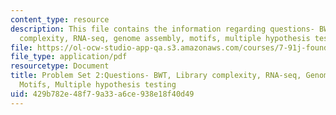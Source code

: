 ```yaml
---
content_type: resource
description: This file contains the information regarding questions- BWT, library
  complexity, RNA-seq, genome assembly, motifs, multiple hypothesis testing.
file: https://ol-ocw-studio-app-qa.s3.amazonaws.com/courses/7-91j-foundations-of-computational-and-systems-biology-spring-2014/429b782e48f79a33a6ce938e18f40d49_MIT7_91JS14_pset2_ques.pdf
file_type: application/pdf
resourcetype: Document
title: Problem Set 2:Questions- BWT, Library complexity, RNA-seq, Genome assembly,
  Motifs, Multiple hypothesis testing
uid: 429b782e-48f7-9a33-a6ce-938e18f40d49
---
```

